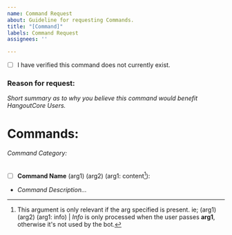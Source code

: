 ```yaml
---
name: Command Request
about: Guideline for requesting Commands.
title: "[Command]"
labels: Command Request
assignees: ''

---
```


- [ ] I have verified this command does not currently exist.
### Reason for request:
*Short summary as to why you believe this command would benefit HangoutCore Users.*

# Commands:
###### Command Category:
- [ ] **Command Name** (arg1) (arg2) (arg1: content[^argdependant]):
- *Command Description...*

[^argdependant]:
    This argument is only relevant if the arg specified is present.
    ie; (arg1) (arg2) (arg1: info) | *Info* is only processed when the user passes **arg1**, otherwise it's not used by the bot.
